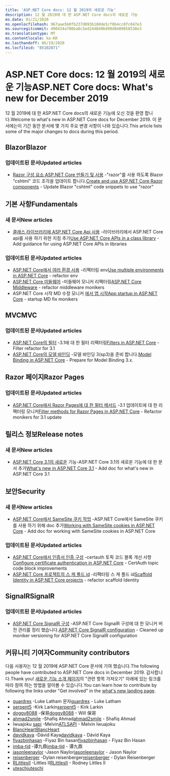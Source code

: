 ```yaml
---
title: 'ASP.NET Core docs: 12 월 2019의 새로운 기능'
description: 12 월 2019에 대 한 ASP.NET Core docs의 새로운 기능
ms.date: 01/21/2020
ms.openlocfilehash: 967aae5b0fb237d093b180de5cf8b4cc0fc047e3
ms.sourcegitcommit: 490434a700ba8c5ed24d849bd99d8489858538e3
ms.translationtype: MT
ms.contentlocale: ko-KR
ms.lasthandoff: 06/19/2020
ms.locfileid: "85102871"
---
```

# <a name="aspnet-core-docs-whats-new-for-december-2019"></a><span data-ttu-id="3060d-103">ASP.NET Core docs: 12 월 2019의 새로운 기능</span><span class="sxs-lookup"><span data-stu-id="3060d-103">ASP.NET Core docs: What's new for December 2019</span></span>

<span data-ttu-id="3060d-104">12 월 2019에 대 한 ASP.NET Core docs의 새로운 기능에 오신 것을 환영 합니다.</span><span class="sxs-lookup"><span data-stu-id="3060d-104">Welcome to what's new in ASP.NET Core docs for December 2019.</span></span> <span data-ttu-id="3060d-105">이 문서에는이 기간 동안 문서에 몇 가지 주요 변경 사항이 나와 있습니다.</span><span class="sxs-lookup"><span data-stu-id="3060d-105">This article lists some of the major changes to docs during this period.</span></span>

## <a name="blazor"></a><span data-ttu-id="3060d-106">Blazor</span><span class="sxs-lookup"><span data-stu-id="3060d-106">Blazor</span></span>

### <a name="updated-articles"></a><span data-ttu-id="3060d-107">업데이트된 문서</span><span class="sxs-lookup"><span data-stu-id="3060d-107">Updated articles</span></span>

- <span data-ttu-id="3060d-108">[Razor 구성 요소 ASP.NET Core 만들기 및 사용](../blazor/components/index.md) -"razor"를 사용 하도록 Blazor "cshtml" 코드 조각을 업데이트 합니다.</span><span class="sxs-lookup"><span data-stu-id="3060d-108">[Create and use ASP.NET Core Razor components](../blazor/components/index.md) - Update Blazor "cshtml" code snippets to use "razor"</span></span>

## <a name="fundamentals"></a><span data-ttu-id="3060d-109">기본 사항</span><span class="sxs-lookup"><span data-stu-id="3060d-109">Fundamentals</span></span>

### <a name="new-articles"></a><span data-ttu-id="3060d-110">새 문서</span><span class="sxs-lookup"><span data-stu-id="3060d-110">New articles</span></span>

- <span data-ttu-id="3060d-111">[클래스 라이브러리에 ASP.NET Core Api 사용](../fundamentals/target-aspnetcore.md) -라이브러리에서 ASP.NET Core api를 사용 하기 위한 지침 추가</span><span class="sxs-lookup"><span data-stu-id="3060d-111">[Use ASP.NET Core APIs in a class library](../fundamentals/target-aspnetcore.md) - Add guidance for using ASP.NET Core APIs in libraries</span></span>

### <a name="updated-articles"></a><span data-ttu-id="3060d-112">업데이트된 문서</span><span class="sxs-lookup"><span data-stu-id="3060d-112">Updated articles</span></span>

- <span data-ttu-id="3060d-113">[ASP.NET Core에서 여러 환경 사용](../fundamentals/environments.md) -리팩터링 env</span><span class="sxs-lookup"><span data-stu-id="3060d-113">[Use multiple environments in ASP.NET Core](../fundamentals/environments.md) - refactor env</span></span>
- <span data-ttu-id="3060d-114">[ASP.NET Core 미들웨어](../fundamentals/middleware/index.md) -미들웨어 모니커 리팩터링</span><span class="sxs-lookup"><span data-stu-id="3060d-114">[ASP.NET Core Middleware](../fundamentals/middleware/index.md) - refactor middleware monikers</span></span>
- <span data-ttu-id="3060d-115">ASP.NET Core 시작 MD 수정 모니커 [에서 앱 시작](../fundamentals/startup.md)</span><span class="sxs-lookup"><span data-stu-id="3060d-115">[App startup in ASP.NET Core](../fundamentals/startup.md) - startup MD fix monikers</span></span>

## <a name="mvc"></a><span data-ttu-id="3060d-116">MVC</span><span class="sxs-lookup"><span data-stu-id="3060d-116">MVC</span></span>

### <a name="updated-articles"></a><span data-ttu-id="3060d-117">업데이트된 문서</span><span class="sxs-lookup"><span data-stu-id="3060d-117">Updated articles</span></span>

- <span data-ttu-id="3060d-118">[ASP.NET Core의 필터](../mvc/controllers/filters.md) -3.1에 대 한 필터 리팩터링</span><span class="sxs-lookup"><span data-stu-id="3060d-118">[Filters in ASP.NET Core](../mvc/controllers/filters.md) - Filter refactor for 3.1</span></span>
- <span data-ttu-id="3060d-119">[ASP.NET Core의 모델 바인딩](../mvc/models/model-binding.md) -모델 바인딩 3(sp3)을 준비 합니다.</span><span class="sxs-lookup"><span data-stu-id="3060d-119">[Model Binding in ASP.NET Core](../mvc/models/model-binding.md) - Prepare for Model Binding 3.x.</span></span>

## <a name="razor-pages"></a><span data-ttu-id="3060d-120">Razor 페이지</span><span class="sxs-lookup"><span data-stu-id="3060d-120">Razor Pages</span></span>

### <a name="updated-articles"></a><span data-ttu-id="3060d-121">업데이트된 문서</span><span class="sxs-lookup"><span data-stu-id="3060d-121">Updated articles</span></span>

- <span data-ttu-id="3060d-122">[ASP.NET Core에서 Razor Pages에 대 한 필터 메서드](../razor-pages/filter.md) -3.1 업데이트에 대 한 리팩터링 모니커</span><span class="sxs-lookup"><span data-stu-id="3060d-122">[Filter methods for Razor Pages in ASP.NET Core](../razor-pages/filter.md) - Refactor monikers for 3.1 update</span></span>

## <a name="release-notes"></a><span data-ttu-id="3060d-123">릴리스 정보</span><span class="sxs-lookup"><span data-stu-id="3060d-123">Release notes</span></span>

### <a name="new-articles"></a><span data-ttu-id="3060d-124">새 문서</span><span class="sxs-lookup"><span data-stu-id="3060d-124">New articles</span></span>

- <span data-ttu-id="3060d-125">[ASP.NET Core 3.1의 새로운](../release-notes/aspnetcore-3.1.md) 기능-ASP.NET Core 3.1의 새로운 기능에 대 한 문서 추가</span><span class="sxs-lookup"><span data-stu-id="3060d-125">[What's new in ASP.NET Core 3.1](../release-notes/aspnetcore-3.1.md) - Add doc for what's new in ASP.NET Core 3.1</span></span>

## <a name="security"></a><span data-ttu-id="3060d-126">보안</span><span class="sxs-lookup"><span data-stu-id="3060d-126">Security</span></span>

### <a name="new-articles"></a><span data-ttu-id="3060d-127">새 문서</span><span class="sxs-lookup"><span data-stu-id="3060d-127">New articles</span></span>

- <span data-ttu-id="3060d-128">[ASP.NET Core에서 SameSite 쿠키 작업](../security/samesite.md) -ASP.NET Core에서 SameSite 쿠키를 사용 하기 위해 doc 추가</span><span class="sxs-lookup"><span data-stu-id="3060d-128">[Working with SameSite cookies in ASP.NET Core](../security/samesite.md) - Add doc for working with SameSite cookies in ASP.NET Core</span></span>

### <a name="updated-articles"></a><span data-ttu-id="3060d-129">업데이트된 문서</span><span class="sxs-lookup"><span data-stu-id="3060d-129">Updated articles</span></span>

- <span data-ttu-id="3060d-130">[ASP.NET Core에서 인증서 인증 구성](../security/authentication/certauth.md) -certauth 토픽 코드 블록 개선 사항</span><span class="sxs-lookup"><span data-stu-id="3060d-130">[Configure certificate authentication in ASP.NET Core](../security/authentication/certauth.md) - CertAuth topic code block improvements</span></span>
- <span data-ttu-id="3060d-131">[ASP.NET Core 프로젝트의 스 캐 폴드 id](../security/authentication/scaffold-identity.md) -리팩터링 스 캐 폴드 id</span><span class="sxs-lookup"><span data-stu-id="3060d-131">[Scaffold Identity in ASP.NET Core projects](../security/authentication/scaffold-identity.md) - refactor scaffold Identity</span></span>

## <a name="signalr"></a><span data-ttu-id="3060d-132">SignalR</span><span class="sxs-lookup"><span data-stu-id="3060d-132">SignalR</span></span>

### <a name="updated-articles"></a><span data-ttu-id="3060d-133">업데이트된 문서</span><span class="sxs-lookup"><span data-stu-id="3060d-133">Updated articles</span></span>

- <span data-ttu-id="3060d-134">[ASP.NET Core SignalR 구성](../signalr/configuration.md) -ASP.NET Core SignalR 구성에 대 한 모니커 버전 관리를 정리 했습니다.</span><span class="sxs-lookup"><span data-stu-id="3060d-134">[ASP.NET Core SignalR configuration](../signalr/configuration.md) - Cleaned up moniker versioning for ASP.NET Core SignalR configuration</span></span>

## <a name="community-contributors"></a><span data-ttu-id="3060d-135">커뮤니티 기여자</span><span class="sxs-lookup"><span data-stu-id="3060d-135">Community contributors</span></span>

<span data-ttu-id="3060d-136">다음 사용자는 12 월 2019에 ASP.NET Core 문서에 기여 했습니다.</span><span class="sxs-lookup"><span data-stu-id="3060d-136">The following people have contributed to ASP.NET Core docs in December 2019.</span></span> <span data-ttu-id="3060d-137">감사합니다.</span><span class="sxs-lookup"><span data-stu-id="3060d-137">Thank you!</span></span> <span data-ttu-id="3060d-138">[새로운 기능 소개 페이지](index.yml)의 "관련 항목 가져오기" 아래에 있는 링크를 따라 참여 하는 방법을 알아볼 수 있습니다.</span><span class="sxs-lookup"><span data-stu-id="3060d-138">You can learn how to contribute by following the links under "Get involved" in the [what's new landing page](index.yml).</span></span>

- <span data-ttu-id="3060d-139">[guardrex](https://github.com/guardrex) -Luke Latham 문자</span><span class="sxs-lookup"><span data-stu-id="3060d-139">[guardrex](https://github.com/guardrex) - Luke Latham</span></span>
- <span data-ttu-id="3060d-140">[serpent5](https://github.com/serpent5) -Kirk Larkin</span><span class="sxs-lookup"><span data-stu-id="3060d-140">[serpent5](https://github.com/serpent5) - Kirk Larkin</span></span>
- <span data-ttu-id="3060d-141">[doggy8088](https://github.com/doggy8088) -保哥</span><span class="sxs-lookup"><span data-stu-id="3060d-141">[doggy8088](https://github.com/doggy8088) - Will 保哥</span></span>
- <span data-ttu-id="3060d-142">[ahmad2smile](https://github.com/ahmad2smile) -Shafiq Ahmad</span><span class="sxs-lookup"><span data-stu-id="3060d-142">[ahmad2smile](https://github.com/ahmad2smile) - Shafiq Ahmad</span></span>
- <span data-ttu-id="3060d-143">Iwuajoku [sapi](https://github.com/ATLSAPI) -Melvin</span><span class="sxs-lookup"><span data-stu-id="3060d-143">[ATLSAPI](https://github.com/ATLSAPI) - Melvin Iwuajoku</span></span>
- [<span data-ttu-id="3060d-144">BlancHeart</span><span class="sxs-lookup"><span data-stu-id="3060d-144">BlancHeart</span></span>](https://github.com/BlancHeart) 
- <span data-ttu-id="3060d-145">[davidkaya](https://github.com/davidkaya) -Dávid Kaya</span><span class="sxs-lookup"><span data-stu-id="3060d-145">[davidkaya](https://github.com/davidkaya) - Dávid Kaya</span></span>
- <span data-ttu-id="3060d-146">[fiyazbinhasan](https://github.com/fiyazbinhasan) -Fiyaz Bin hasan</span><span class="sxs-lookup"><span data-stu-id="3060d-146">[fiyazbinhasan](https://github.com/fiyazbinhasan) - Fiyaz Bin Hasan</span></span>
- <span data-ttu-id="3060d-147">[imba-tjd](https://github.com/imba-tjd) -谭九鼎</span><span class="sxs-lookup"><span data-stu-id="3060d-147">[imba-tjd](https://github.com/imba-tjd) - 谭九鼎</span></span>
- <span data-ttu-id="3060d-148">[jasonleenaylor](https://github.com/jasonleenaylor) -Jason Naylor</span><span class="sxs-lookup"><span data-stu-id="3060d-148">[jasonleenaylor](https://github.com/jasonleenaylor) - Jason Naylor</span></span>
- <span data-ttu-id="3060d-149">[reisenberger](https://github.com/reisenberger) -Dylan reisenberger</span><span class="sxs-lookup"><span data-stu-id="3060d-149">[reisenberger](https://github.com/reisenberger) - Dylan Reisenberger</span></span>
- <span data-ttu-id="3060d-150">[RLittlesII](https://github.com/RLittlesII) -Littles II</span><span class="sxs-lookup"><span data-stu-id="3060d-150">[RLittlesII](https://github.com/RLittlesII) - Rodney Littles II</span></span>
- [<span data-ttu-id="3060d-151">uteschj</span><span class="sxs-lookup"><span data-stu-id="3060d-151">uteschj</span></span>](https://github.com/uteschj) 
